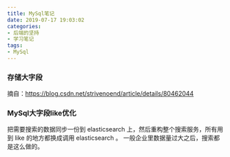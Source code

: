 ```yaml
---
title: MySql笔记
date: 2019-07-17 19:03:02
categories:
- 后端的坚持
- 学习笔记
tags:
- MySql
---
```

### 存储大字段
摘自：https://blog.csdn.net/strivenoend/article/details/80462044
<!--more-->
### MySql大字段like优化
把需要搜索的数据同步一份到 elasticsearch 上，然后重构整个搜索服务，所有用到 like 的地方都换成调用 elasticsearch 。
一般企业里数据量过大之后，搜索都是这么做的。
                                                                                                                                                                                                                                                                                                                                                                                                                                                                                                                                                                                  